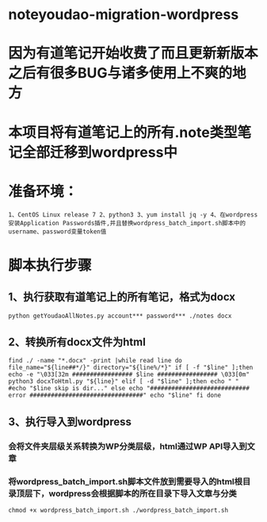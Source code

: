 # noteyoudao-migration-wordpress

# 因为有道笔记开始收费了而且更新新版本之后有很多BUG与诸多使用上不爽的地方

# 本项目将有道笔记上的所有.note类型笔记全部迁移到wordpress中

# 准备环境： 
`
1、CentOS Linux release 7
2、python3
3、yum install jq -y
4、在wordpress安装Application Passwords插件,并且替换wordpress_batch_import.sh脚本中的username、password变量token值
`

# 脚本执行步骤

## 1、执行获取有道笔记上的所有笔记，格式为docx
`
python getYoudaoAllNotes.py account*** password*** ./notes docx 
`

## 2、转换所有docx文件为html
`
find ./ -name "*.docx" -print |while read line
do
    file_name="${line##*/}"
    directory="${line%/*}"
    if [ -f "$line" ];then
	    echo -e "\033[32m ################# $line ################# \033[0m" 
		python3 docxToHtml.py "${line}"
    elif [ -d "$line" ];then
	    echo " "
        #echo "$line skip is dir..."
    else
        echo "############################ error ################################"
        echo "$line"
    fi
done
`

## 3、执行导入到wordpress
### 会将文件夹层级关系转换为WP分类层级，html通过WP API导入到文章
### 将wordpress_batch_import.sh脚本文件放到需要导入的html根目录顶层下，wordpress会根据脚本的所在目录下导入文章与分类
`
chmod +x wordpress_batch_import.sh
./wordpress_batch_import.sh
`


